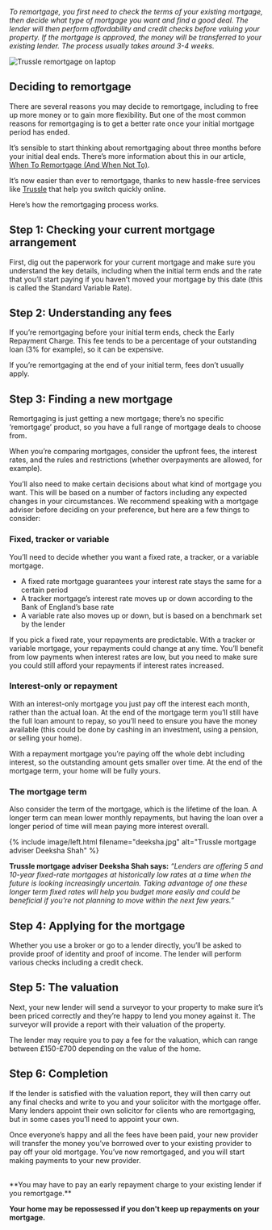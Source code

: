 _To remortgage, you first need to check the terms of your existing mortgage, then decide what type of mortgage you want and find a good deal. The lender will then perform affordability and credit checks before valuing your property. If the mortgage is approved, the money will be transferred to your existing lender. The process usually takes around 3-4 weeks._

![Trussle remortgage on laptop]({{site.baseurl}}//Trussle%20remortgage%20on%20laptop.jpg)

## Deciding to remortgage

There are several reasons you may decide to remortgage, including to free up more money or to gain more flexibility. But one of the most common reasons for remortgaging is to get a better rate once your initial mortgage period has ended.

It’s sensible to start thinking about remortgaging about three months before your initial deal ends. There’s more information about this in our article, [When To Remortgage (And When Not To)](https://trussle.com/blog/when-to-remortgage-and-when-not-to).

It’s now easier than ever to remortgage, thanks to new hassle-free services like [Trussle](https://trussle.com/) that help you switch quickly online.

Here’s how the remortgaging process works.

## Step 1: Checking your current mortgage arrangement
First, dig out the paperwork for your current mortgage and make sure you understand the key details, including when the initial term ends and the rate that you’ll start paying if you haven’t moved your mortgage by this date (this is called the Standard Variable Rate).

## Step 2: Understanding any fees
If you’re remortgaging before your initial term ends, check the Early Repayment Charge. This fee tends to be a percentage of your outstanding loan (3% for example), so it can be expensive.

If you’re remortgaging at the end of your initial term, fees don’t usually apply.

## Step 3: Finding a new mortgage
Remortgaging is just getting a new mortgage; there’s no specific ‘remortgage’ product, so you have a full range of mortgage deals to choose from.

When you’re comparing mortgages, consider the upfront fees, the interest rates, and the rules and restrictions (whether overpayments are allowed, for example).

You’ll also need to make certain decisions about what kind of mortgage you want. This will be based on a number of factors including any expected changes in your circumstances. We recommend speaking with a mortgage adviser before deciding on your preference, but here are a few things to consider:

### Fixed, tracker or variable
You’ll need to decide whether you want a fixed rate, a tracker, or a variable mortgage.

* A fixed rate mortgage guarantees your interest rate stays the same for a certain period
* A tracker mortgage’s interest rate moves up or down according to the Bank of England’s base rate
* A variable rate also moves up or down, but is based on a benchmark set by the lender

If you pick a fixed rate, your repayments are predictable. With a tracker or variable mortgage, your repayments could change at any time. You’ll benefit from low payments when interest rates are low, but you need to make sure you could still afford your repayments if interest rates increased.

### Interest-only or repayment
With an interest-only mortgage you just pay off the interest each month, rather than the actual loan. At the end of the mortgage term you’ll still have the full loan amount to repay, so you’ll need to ensure you have the money available (this could be done by cashing in an investment, using a pension, or selling your home).

With a repayment mortgage you’re paying off the whole debt including interest, so the outstanding amount gets smaller over time. At the end of the mortgage term, your home will be fully yours.

### The mortgage term
Also consider the term of the mortgage, which is the lifetime of the loan. A longer term can mean lower monthly repayments, but having the loan over a longer period of time will mean paying more interest overall.

{% include image/left.html filename="deeksha.jpg" alt="Trussle mortgage adviser Deeksha Shah" %}

**Trussle mortgage adviser Deeksha Shah says:** _“Lenders are offering 5 and 10-year fixed-rate mortgages at historically low rates at a time when the future is looking increasingly uncertain. Taking advantage of one these longer term fixed rates will help you budget more easily and could be beneficial if you’re not planning to move within the next few years.”_

## Step 4: Applying for the mortgage
Whether you use a broker or go to a lender directly, you’ll be asked to provide proof of identity and proof of income. The lender will perform various checks including a credit check.

## Step 5: The valuation 
Next, your new lender will send a surveyor to your property to make sure it’s been priced correctly and they’re happy to lend you money against it. The surveyor will provide a report with their valuation of the property.

The lender may require you to pay a fee for the valuation, which can range between £150-£700 depending on the value of the home.

## Step 6: Completion 
If the lender is satisfied with the valuation report, they will then carry out any final checks and write to you and your solicitor with the mortgage offer. Many lenders appoint their own solicitor for clients who are remortgaging, but in some cases you’ll need to appoint your own.

Once everyone’s happy and all the fees have been paid, your new provider will transfer the money you’ve borrowed over to your existing provider to pay off your old mortgage. You’ve now remortgaged, and you will start making payments to your new provider.

<br/>
**You may have to pay an early repayment charge to your existing lender if you remortgage.**

**Your home may be repossessed if you don't keep up repayments on your mortgage.**